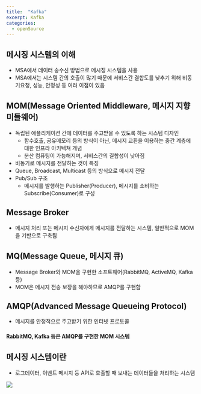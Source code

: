 ```yaml
---
title:  "Kafka"
excerpt: Kafka
categories:
  - openSource
---
```


## 메시징 시스템의 이해
- MSA에서 데이터 송수신 방법으로 메시징 시스템을 사용
- MSA에서는 시스템 간의 호출이 많기 때문에 서비스간 결합도를 낮추기 위해 비동기요청, 성능, 안정성 등 여러 이점이 있음

## MOM(Message Oriented Middleware, 메시지 지향 미들웨어)
- 독립된 애플리케이션 간에 데이터를 주고받을 수 있도록 하는 시스템 디자인
  - 함수호출, 공유메모리 등의 방식이 아닌, 메시지 교환을 이용하는 중간 계층에 대한 인프라 아키텍쳐 개념
  - 분산 컴퓨팅이 가능해지며, 서비스간의 결합성이 낮아짐
- 비동기로 메시지를 전달하는 것이 특징
- Queue, Broadcast, Multicast 등의 방식으로 메시지 전달
- Pub/Sub 구조
  - 메시지를 발행하는 Publisher(Producer), 메시지를 소비하는 Subscribe(Consumer)로 구성

## Message Broker
- 메시지 처리 또는 메시지 수신자에게 메시지를 전달하는 시스템, 일반적으로 MOM을 기반으로 구축됨

## MQ(Message Queue, 메시지 큐)
- Message Broker와 MOM을 구현한 소프트웨어(RabbitMQ, ActiveMQ, Kafka 등)
- MOM은 메시지 전송 보장을 해야하므로 AMQP를 구현함

## AMQP(Advanced Message Queueing Protocol)
- 메시지를 안정적으로 주고받기 위한 인터넷 프로토콜

#### RabbitMQ, Kafka 등은 AMQP를 구현한 MOM 시스템

## 메시징 시스템이란
- 로그데이터, 이벤트 메시지 등 API로 호출할 때 보내는 데이터들을 처리하는 시스템

<img src="https://cys779988.github.io/assets/img/kafka(1).PNG">
